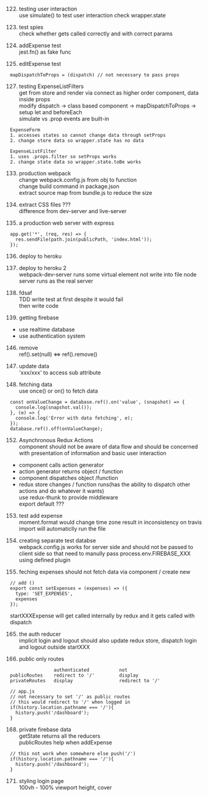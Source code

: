 122. testing user interaction <br>
use simulate() to test user interaction
check wrapper.state

123. test spies <br>
check whether gets called correctly and with correct params

124. addExpense test <br>
jest.fn() as fake func

125. editExpense test <br>
```
mapDispatchToProps = (dispatch) // not necessary to pass props
```
127. testing ExpenseListFilters <br>
get from store and render via connect as higher order component, data inside props <br>
modify dispatch -> class based component -> mapDispatchToProps -> setup let and beforeEach <br>
simulate vs .prop events are built-in
```
ExpenseForm
1. accesses states so cannot change data through setProps
2. change store data so wrapper.state has no data

ExpenseListFilter 
1. uses .props.filter so setProps works
2. change state data so wrapper.state.toBe works
```

133. production webpack <br>
change webpack.config.js from obj to function <br>
change build command in package.json <br>
extract source map from bundle.js to reduce the size 

134. extract CSS files
??? <br>
difference from dev-server and live-server

135. a production web server with express <br>
```
app.get('*', (req, res) => {
  res.sendFile(path.join(publicPath, 'index.html'));
});
```

136. deploy to heroku

137. deploy to heroku 2 <br>
webpack-dev-server runs some virtual element not write into file
node server runs as the real server

138. fdsaf <br>
TDD write test at first despite it would fail <br>
then write code <br>

142. getting firebase
+ use realtime database
+ use authentication system

146. remove <br>
ref().set(null) <=> ref().remove()

147. update data <br>
'xxx/xxx' to access sub attribute

148. fetching data <br>
use once() or on() to fetch data
```
const onValueChange = database.ref().on('value', (snapshot) => {
  console.log(snapshot.val());
}, (e) => {
  console.log('Error with data fetching', e);
});
database.ref().off(onValueChange);
```

152. Asynchronous Redux Actions <br>
component should not be aware of data flow and should be concerned with presentation of information and basic user interaction
+ component calls action generator
+ action generator returns object / function
+ component dispatches object /function
+ redux store changes / function runs(has the ability to dispatch other actions and do whatever it wants)
<br> use redux-thunk to provide middleware
<br> export default ???

153. test add expense 
<br> moment.format would change time zone result in inconsistency on travis
<br> import will automaticlly run the file

155. creating separate test databse
<br> webpack.config.js works for server side and should not be passed to client side so that need to manully pass process.env.FIREBASE_XXX using defined plugin

157. feching expenses
should not fetch data via component / create new 
```
// add ()
export const setExpenses = (expenses) => ({
  type: 'SET_EXPENSES',
  expenses
});
```
startXXXExpense will get called internally by redux and it gets called with dispatch

165. the auth reducer
<br> implicit login and logout should also update redux store, dispatch login and logout outside startXXX 

167. public only routes
```
                authenticated           not
publicRoutes    redirect to '/'         display
privateRoutes   display                 redirect to '/'

// app.js
// not necessary to set '/' as public routes
// this would redirect to '/' when logged in
if(history.location.pathname === '/'){ 
  history.push('/dashboard');
}
```

168. private firebase data
<br> getState returns all the reducers
<br> publicRoutes help when addExpense
```
// this not work when somewhere else push('/')
if(history.location.pathname === '/'){ 
  history.push('/dashboard');
}
```

171. styling login page
<br> 100vh - 100% viewport height, cover